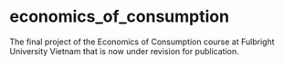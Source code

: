 # economics_of_consumption

The final project of the Economics of Consumption course at Fulbright University Vietnam that is now under revision for publication.